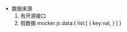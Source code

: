 - 数据来源
  1. 有开源接口
  2. 假数据 mocker.js
   data:{
       list:[
           {
               key:val,
           }
       ]
   }